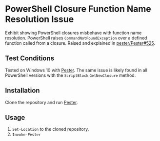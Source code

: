 # PowerShell Closure Function Name Resolution Issue
Exhibit showing PowerShell closures misbehave with function name resolution.
PowerShell raises `CommandNotFoundException` over a defined function called from a closure.
Raised and explained in [pester/Pester#525](//github.com/pester/Pester/issues/525).
## Test Conditions
Tested on Windows 10 with [Pester](//github.com/pester/Pester).
The same issue is likely found in all PowerShell versions with the `ScriptBlock` `GetNewClosure` method.
## Installation
Clone the repository and run [Pester](//github.com/pester/Pester).
## Usage
1. `Set-Location` to the cloned repository.
2. `Invoke-Pester`

